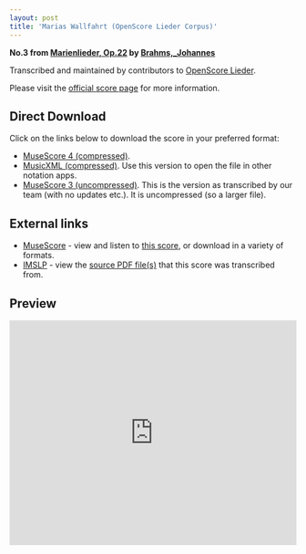 ```yaml
---
layout: post
title: 'Marias Wallfahrt (OpenScore Lieder Corpus)'
---
```


__No.3 from [Marienlieder, Op.22](https://fourscoreandmore.org/OpenScore/Brahms%2C_Johannes/Marienlieder%2C_Op.22/) by [Brahms,_Johannes](https://fourscoreandmore.org/OpenScore/Brahms%2C_Johannes)__

Transcribed and maintained by contributors to [OpenScore Lieder].

Please visit the [official score page] for more information.

[official score page]: https://musescore.com/openscore-lieder-corpus/scores/8708688
[OpenScore Lieder]: https://musescore.com/openscore-lieder-corpus

## Direct Download

Click on the links below to download the score in your preferred format:
- [MuseScore 4 (compressed)](https://fourscoreandmore.org/OpenScore/Brahms%2C_Johannes/Marienlieder%2C_Op.22/3_Marias_Wallfahrt.mscz).
- [MusicXML (compressed)](https://fourscoreandmore.org/OpenScore/Brahms%2C_Johannes/Marienlieder%2C_Op.22/3_Marias_Wallfahrt.mxl). Use this version to open the file in other notation apps.
- [MuseScore 3 (uncompressed)](https://raw.githubusercontent.com/OpenScore/Lieder/refs/heads/main/scores/Brahms%2C_Johannes/Marienlieder%2C_Op.22/3_Marias_Wallfahrt/lc8708688.mscx). This is the version as transcribed by our team (with no updates etc.). It is uncompressed (so a larger file).

## External links

- [MuseScore] - view and listen to [this score][MuseScore], or download in a variety of formats.
- [IMSLP] - view the [source PDF file(s)][IMSLP] that this score was transcribed from.

[MuseScore]: https://musescore.com/score/8708688
[IMSLP]: https://imslp.org/wiki/Special:ReverseLookup/22901

## Preview

<iframe width="100%" height="394" src="https://musescore.com/openscore-lieder-corpus/scores/8708688/embed" frameborder="0" allowfullscreen allow="autoplay; fullscreen"></iframe>
